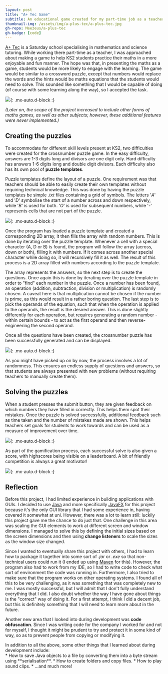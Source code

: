 ```yaml
---
layout: post
title: "A+ Tec Game"
subtitle: An educational game created for my part-time job as a teacher at A+ Tec
thumbnail-img: /assets/img/a-plus-tec/a-plus-tec.jpg
gh-repo: Meezeus/a-plus-tec
gh-badge: [code]
---
```


[A+ Tec](http://www.aplustec.org/) is a Saturday school specialising in
mathematics and science tutoring. While working there part-time as a teacher, I
was approached about making a game to help KS2 students practice their maths in
a more enjoyable and fun manner. The hope was that, in presenting the maths as a
game, students would be more likely to engage with the learning. The game would
be similar to a crossword puzzle, except that numbers would replace the words
and the hints would be maths equations that the students would need to solve.
This sounded like something that I would be capable of doing (of course with
some learning along the way), so I accepted the task.

![]({{site.url}}/assets/img/a-plus-tec/a-plus-tec-menu.png){: .mx-auto.d-block :}

*(Later on, the scope of the project increased to include other forms of maths
games, as well as other subjects; however, these additional features were never
implemented.)*

## Creating the puzzles

To accommodate for different skill levels present at KS2, two difficulties were
created for the crossnumber puzzle game. In the easy difficulty, answers are 1-3
digits long and divisors are one digit only. Hard difficulty has answers 1-6
digits long and double digit divisors. Each difficulty also has its own pool of
**puzzle templates**.

Puzzle templates define the layout of a puzzle. One requirement was that
teachers should be able to easily create their own templates without requiring
technical knowledge. This was done by having the puzzle templates be simple
*.txt* files containing a grid of symbols. The letters '*A*' and '*D*' symbolise
the start of a number across and down respectively, while '*B*' is used for
both. '*O*' is used for subsequent numbers, while '*-*' represents cells that
are not part of the puzzle.

![]({{site.url}}/assets/img/a-plus-tec/a-plus-tec-puzzle-template.jpg){: .mx-auto.d-block :}

Once the program has loaded a puzzle template and created a corresponding 2D
array, it then fills the array with random numbers. This is done by iterating
over the puzzle template. Whenever a cell with a special character (A, D or B)
is found, the program will follow the array (across, down or both), filling it
with numbers. If it comes across another special character while doing so, it
will recursively fill it as well. The result of this process is a 2D array
filled with numbers according to the puzzle template.

The array represents the answers, so the next step is to create the questions.
Once again this is done by iterating over the puzzle template in order to "find"
each number in the puzzle. Once a number has been found, an operation (addition,
subtraction, division or multiplication) is randomly chosen. A caveat here is
that multiplication cannot be chosen if the number is prime, as this would
result in a rather boring question. The last step is to pick the operands of the
equation, such that when the operation is applied to the operands, the result is
the desired answer. This is done slightly differently for each operation, but
requires generating a random number - within certain bounds - to act as the
first operand and then reverse-engineering the second operand.

Once all the questions have been created, the crossnumber puzzle has been
successfully generated and can be displayed.

![]({{site.url}}/assets/img/a-plus-tec/a-plus-tec-puzzle.png){: .mx-auto.d-block :}

As you might have picked up on by now, the process involves a lot of randomness.
This ensures an endless supply of questions and answers, so that students are
always presented with new problems (without requiring teachers to manually
create them).

## Solving the puzzles

When a student presses the submit button, they are given feedback on which
numbers they have filled in correctly. This helps them spot their mistakes. Once
the puzzle is solved successfully, additional feedback such as time taken and
the number of mistakes made are shown. This helps teachers set goals for
students to work towards and can be used as a measure of improvement over time.

![]({{site.url}}/assets/img/a-plus-tec/a-plus-tec-solved.png){: .mx-auto.d-block :}

As part of the gamification process, each successful solve is also given a
score, with highscores being visible on a leaderboard. A bit of friendly
competition is always a great motivator!

![]({{site.url}}/assets/img/a-plus-tec/a-plus-tec-highscores.png){: .mx-auto.d-block :}

## Reflection

Before this project, I had limited experience in building applications with
GUIs. I decided to use [Java](https://www.java.com/en/) and more specifically
[JavaFX](https://openjfx.io/) for this project because it's the only GUI library
that I had some experience in, having covered it somewhat at uni. However, there
was a lot to learn still: luckily this project gave me the chance to do just
that. One challenge in this area was scaling the GUI elements to work at
different screen and window dimensions. I managed to solve this by defining the
initial sizes based on the screen dimensions and then using **change listeners**
to scale the sizes as the window size changed.

Since I wanted to eventually share this project with others, I had to learn how
to package it together into some sort of *.jar* or *.exe* so that non-technical
users could run it (I ended up using [Maven](https://maven.apache.org/) for
this). However, the program also had to work from my IDE, so I had to write code
to check what sort of environment the code was running in. Furthermore, I also
tried to make sure that the program works on other operating systems. I found
all of this to be very challenging, as it was something that was completely new
to me. I was mostly successful, but I will admit that I don't fully understand
everything that I did. I also doubt whether the way I have gone about things is
the "correct" way of doing it. For a first attempt, I think I did a decent job,
but this is definitely something that I will need to learn more about in the
future.

Another new area that I looked into during development was **code obfuscation**.
Since I was writing code for the company I worked for and not for myself, I
thought it might be prudent to try and protect it in some kind of way, so as to
prevent people from copying or modifying it.

<p style="margin-bottom: 0;">
  In addition to all the above, some other things that I learned about during development include:
</p>
* How to save Java objects to a file by converting them into a byte stream using
  **serialisation**.
* How to create folders and copy files.
* How to play sound clips.
* ...and much more!
